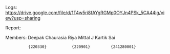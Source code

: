 Logs: https://drive.google.com/file/d/1T4w5ri8fAYgRGMp0OYJn4PSk_5CA44ig/view?usp=sharing


Report: 


Members:   Deepak Chaurasia      Riya Mittal       J Kartik Sai
              
              {220330}           {220901}         {241280001}
